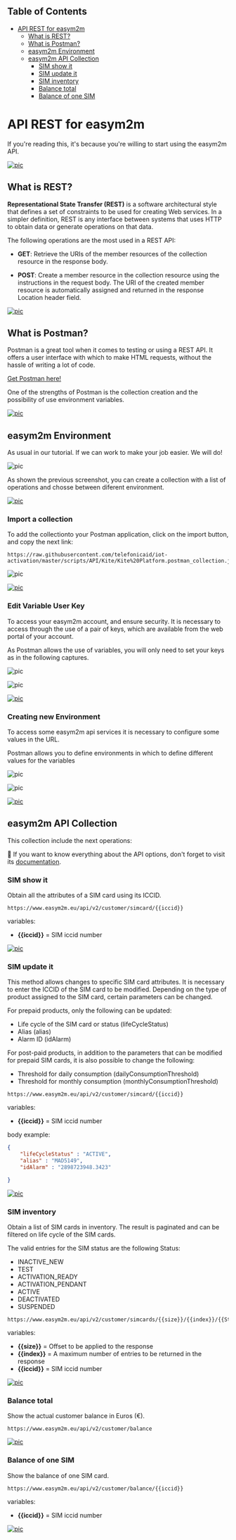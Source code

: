 ## Table of Contents
- [API REST for easym2m](#api-rest-for-easym2m)
  * [What is REST?](#what-is-rest)
  * [What is Postman?](#what-is-postman)
  * [easym2m Environment](#easym2m-environment)
  * [easym2m API Collection](#easym2m-api-collection)
    + [SIM show it](#sim-show-it)
    + [SIM update it](#sim-update-it)
    + [SIM inventory](#sim-inventory)
    + [Balance total](#balance-total)
    + [Balance of one SIM](#balance-of-one-sim)


# API REST for easym2m

If you're reading this, it's because you're willing to start using the easym2m API.

[![pic](pictures/utils/arrow_up.png)](#table-of-contents)


## What is REST?

**Representational State Transfer (REST)** is a software architectural style that defines a set of constraints 
to be used for creating Web services.
In a simpler definition, REST is any interface between systems that uses HTTP to obtain data 
or generate operations on that data. 

The following operations are the most used in a REST API:

- **GET**: Retrieve the URIs of the member resources of the collection resource in the response body.

- **POST**: Create a member resource in the collection resource using the instructions in the request body. 
The URI of the created member resource is automatically assigned and returned in the response Location header field.

[![pic](pictures/utils/arrow_up.png)](#table-of-contents)


## What is Postman?

Postman is a great tool when it comes to testing or using a REST API.
It offers a user interface with which to make HTML requests, without the hassle of writing a lot of code. 

[Get Postman here!](https://www.getpostman.com/downloads/)

One of the strengths of Postman is the collection creation and the possibility of use environment variables.

[![pic](pictures/utils/arrow_up.png)](#table-of-contents)


## easym2m Environment

As usual in our tutorial.
If we can work to make your job easier. 
We will do!

![pic](pictures/Postman/Postman_Kite_intro.png)

As shown the previous screenshot, you can create a collection with a list of operations and chosse between diferent environment.

[![pic](pictures/utils/arrow_up.png)](#table-of-contents)


### Import a collection

To add the collectionto your Postman application, click on the import button, 
and copy the next link:

```
https://raw.githubusercontent.com/telefonicaid/iot-activation/master/scripts/API/Kite/Kite%20Platform.postman_collection.json
```

![pic](pictures/Postman/Postman_easym2m_collection_import.png)

[![pic](pictures/utils/arrow_up.png)](#table-of-contents)

### Edit Variable User Key

To access your easym2m account, and ensure security. It is necessary to access through the use of a pair of keys, which are available from the web portal of your account.

As Postman allows the use of variables, you will only need to set your keys as in the following captures.

![pic](pictures/Postman/Postman_easym2m_Collection_edit.png)

![pic](pictures/Postman/Postman_easym2m_Collection_edit_variables.png)

[![pic](pictures/utils/arrow_up.png)](#table-of-contents)


### Creating new Environment

To access some easym2m api services it is necessary to configure some values in the URL.

Postman allows you to define environments in which to define different values for the variables

![pic](pictures/Postman/Postman_easym2m_environment_new.png)

![pic](pictures/Postman/Postman_easym2m_environment_new_environment.png)

[![pic](pictures/utils/arrow_up.png)](#table-of-contents)


## easym2m API Collection

This collection include the next operations:

&#x1F4CD;
If you want to know everything about the API options, don't forget to visit its 
[documentation](https://easym2mmanagementapiv2en.docs.apiary.io/).

### SIM show it

Obtain all the attributes of a SIM card using its ICCID.

```
https://www.easym2m.eu/api/v2/customer/simcard/{{iccid}}
```

variables:

- **{{iccid}}** = SIM iccid number

[![pic](pictures/utils/arrow_up.png)](#table-of-contents)


### SIM update it

This method allows changes to specific SIM card attributes. It is necessary to enter the ICCID of the SIM card to be modified.
Depending on the type of product assigned to the SIM card, certain parameters can be changed.

For prepaid products, only the following can be updated:

- Life cycle of the SIM card or status (lifeCycleStatus)
- Alias (alias)
- Alarm ID (idAlarm)

For post-paid products, in addition to the parameters that can be modified for prepaid SIM cards, it is also possible to change the following:
- Threshold for daily consumption (dailyConsumptionThreshold)
- Threshold for monthly consumption (monthlyConsumptionThreshold)

```
https://www.easym2m.eu/api/v2/customer/simcard/{{iccid}}
```
variables:

- **{{iccid}}** = SIM iccid number

body example:

```json
{
    "lifeCycleStatus" : "ACTIVE",
    "alias" : "MAD5149",
    "idAlarm" : "2898723948.3423"

}
```

[![pic](pictures/utils/arrow_up.png)](#table-of-contents)


### SIM inventory

Obtain a list of SIM cards in inventory. The result is paginated and can be filtered on life cycle of the SIM cards.

The valid entries for the SIM status are the following Status:

- INACTIVE_NEW 
- TEST
- ACTIVATION_READY
- ACTIVATION_PENDANT
- ACTIVE
- DEACTIVATED
- SUSPENDED

```
https://www.easym2m.eu/api/v2/customer/simcards/{{size}}/{{index}}/{{Status}}
```

variables:

- **{{size}}** =  Offset to be applied to the response
- **{{index}}** =  A maximum number of entries to be returned in the response
- **{{iccid}}** = SIM iccid number

[![pic](pictures/utils/arrow_up.png)](#table-of-contents)


### Balance total

Show the actual customer balance in Euros (€).

```http
https://www.easym2m.eu/api/v2/customer/balance
```

[![pic](pictures/utils/arrow_up.png)](#table-of-contents)

### Balance of one SIM

Show the balance of one SIM card.

```https
https://www.easym2m.eu/api/v2/customer/balance/{{iccid}}
```

variables:

- **{{iccid}}** = SIM iccid number

[![pic](pictures/utils/arrow_up.png)](#table-of-contents)

